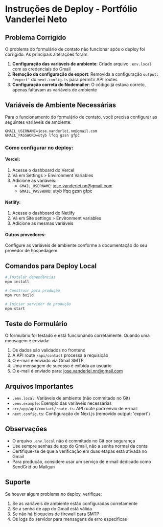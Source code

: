 # Instruções de Deploy - Portfólio Vanderlei Neto

## Problema Corrigido

O problema do formulário de contato não funcionar após o deploy foi corrigido. As principais alterações foram:

1. **Configuração das variáveis de ambiente**: Criado arquivo `.env.local` com as credenciais do Gmail
2. **Remoção da configuração de export**: Removida a configuração `output: 'export'` do `next.config.ts` para permitir API routes
3. **Configuração correta do Nodemailer**: O código já estava correto, apenas faltavam as variáveis de ambiente

## Variáveis de Ambiente Necessárias

Para o funcionamento do formulário de contato, você precisa configurar as seguintes variáveis de ambiente:

```env
GMAIL_USERNAME=jose.vanderlei.nn@gmail.com
GMAIL_PASSWORD=utyb lfqq gzsn gfpc
```

### Como configurar no deploy:

#### Vercel:
1. Acesse o dashboard do Vercel
2. Vá em Settings > Environment Variables
3. Adicione as variáveis:
   - `GMAIL_USERNAME`: jose.vanderlei.nn@gmail.com
   - `GMAIL_PASSWORD`: utyb lfqq gzsn gfpc

#### Netlify:
1. Acesse o dashboard do Netlify
2. Vá em Site settings > Environment variables
3. Adicione as mesmas variáveis

#### Outros provedores:
Configure as variáveis de ambiente conforme a documentação do seu provedor de hospedagem.

## Comandos para Deploy Local

```bash
# Instalar dependências
npm install

# Construir para produção
npm run build

# Iniciar servidor de produção
npm start
```

## Teste do Formulário

O formulário foi testado e está funcionando corretamente. Quando uma mensagem é enviada:

1. Os dados são validados no frontend
2. A API route `/api/contact` processa a requisição
3. O e-mail é enviado via Gmail SMTP
4. Uma mensagem de sucesso é exibida ao usuário
5. O e-mail é enviado para: jose.vanderlei.nn@gmail.com

## Arquivos Importantes

- `.env.local`: Variáveis de ambiente (não commitado no Git)
- `.env.example`: Exemplo das variáveis necessárias
- `src/app/api/contact/route.ts`: API route para envio de e-mail
- `next.config.ts`: Configuração do Next.js (removido output: 'export')

## Observações

- O arquivo `.env.local` não é commitado no Git por segurança
- Use sempre senhas de app do Gmail, não a senha normal da conta
- Certifique-se de que a verificação em duas etapas está ativada no Gmail
- Para produção, considere usar um serviço de e-mail dedicado como SendGrid ou Mailgun

## Suporte

Se houver algum problema no deploy, verifique:

1. Se as variáveis de ambiente estão configuradas corretamente
2. Se a senha de app do Gmail está válida
3. Se não há bloqueios de firewall para SMTP
4. Os logs do servidor para mensagens de erro específicas

